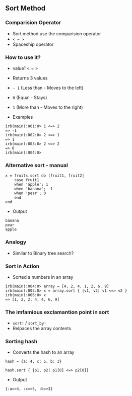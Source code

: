 ## Sort Method

### Comparision Operator

* Sort method use the comparision operator
* `< = >`
* Spaceship operator

### How to use it?

* value1 < = > 
* Returns 3 values 
* `- 1` (Less than - Moves to the left) 
* `0` (Equal -  Stays)
* `1` (More than - Moves to the right)

* Examples 

```
irb(main):001:0> 1 <=> 2
=> -1
irb(main):002:0> 2 <=> 1
=> 1
irb(main):003:0> 2 <=> 2
=> 0
irb(main):004:0> 
```

### Alternative sort - manual 

```
x = fruits.sort do |fruit1, fruit2|
    case fruit1
    when 'apple'; 1
    when 'banana'; -1
    when 'pear'; 0
    end
end
```

* Output 

```
banana
pear
apple
```

### Analogy

* Similar to Binary tree search?

### Sort in Action

* Sorted a numbers in an array

```
irb(main):004:0> array = [4, 2, 4, 1, 2, 6, 9]
irb(main):005:0> x = array.sort { |v1, v2| v1 <=> v2 }
irb(main):006:0> x
=> [1, 2, 2, 4, 4, 6, 9]

```

### The imfamious exclamantion point in sort

* `sort!` / `sort_by!`
* Relpaces the array contents

### Sorting hash

* Converts the hash to an array

```
hash = {a: 4, c: 5, b: 3}

hash.sort { |p1, p2| p1[0] <=> p2[0]}
```

* Output 

```
{:a=>4, :c=>5, :b=>3}
```
